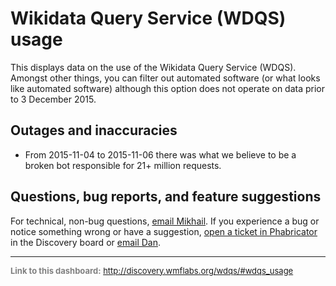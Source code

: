 Wikidata Query Service (WDQS) usage
=======

This displays data on the use of the Wikidata Query Service (WDQS). Amongst other things, you can filter out automated software (or
what looks like automated software) although this option does not operate on data prior to 3 December 2015.

Outages and inaccuracies
------

  * From 2015-11-04 to 2015-11-06 there was what we believe to be a broken bot responsible for 21+ million requests.

Questions, bug reports, and feature suggestions
------
For technical, non-bug questions, [email Mikhail](mailto:mpopov@wikimedia.org?subject=Dashboard%20Question). If you experience a bug or notice something wrong or have a suggestion, [open a ticket in Phabricator](https://phabricator.wikimedia.org/maniphest/task/create/?projects=Discovery) in the Discovery board or [email Dan](mailto:dgarry@wikimedia.org?subject=Dashboard%20Question).

<hr style="border-color: gray;">
<p style="font-size: small; color: gray;">
  <strong>Link to this dashboard:</strong>
  <a href="http://discovery.wmflabs.org/wdqs/#wdqs_usage">
    http://discovery.wmflabs.org/wdqs/#wdqs_usage
  </a>
</p>
